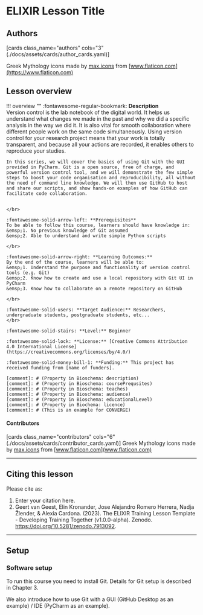 # ELIXIR Lesson Title 

## Authors

[cards class_name="authors" cols="3"(./docs/assets/cards/author_cards.yaml)]

Greek Mythology icons made by [max.icons](https://www.flaticon.com/authors/maxicons) from [www.flaticon.com](https://www.flaticon.com)

## Lesson overview

!!! overview ""
    :fontawesome-regular-bookmark: **Description**  
    Version control is the lab notebook of the digital world. It helps us understand what changes we made in the past and why we did a specific analysis in the way we did it. It is also vital for smooth collaboration where different people work on the same code simultaneously. Using version control for your research project means that your work is totally transparent, and because all your actions are recorded, it enables others to reproduce your studies.

    In this series, we will cover the basics of using Git with the GUI provided in PyCharm. Git is a open source, free of charge, and powerful version control tool, and we will demonstrate the few simple steps to boost your code organisation and reproducibility, all without the need of command line knowledge. We will then use GitHub to host and share our scripts, and show hands-on examples of how GitHub can facilitate code collaboration.

    
    </br>
    
    :fontawesome-solid-arrow-left: **Prerequisites**  
    To be able to follow this course, learners should have knowledge in:  
    &emsp;1. No previous knowledge of Git assumed
    &emsp;2. Able to understand and write simple Python scripts 
    
    </br>
    
    :fontawesome-solid-arrow-right: **Learning Outcomes:**  
    By the end of the course, learners will be able to:  
    &emsp;1. Understand the purpose and functionality of version control tools (e.g. Git)
    &emsp;2. Know how to create and use a local repository with Git UI in PyCharm
    &emsp;3. Know how to collaborate on a remote repository on GitHub
    
    </br>
    
    :fontawesome-solid-users: **Target Audience:** Researchers, undergraduate students, postgraduate students, etc...  
    </br>
    
    :fontawesome-solid-stairs: **Level:** Beginner 
    
    :fontawesome-solid-lock: **License:** [Creative Commons Attribution 4.0 International License](https://creativecommons.org/licenses/by/4.0/)  
    
    :fontawesome-solid-money-bill-1: **Funding:** This project has received funding from [name of funders].  

    [comment]: # (Property in Bioschema: description)
    [comment]: # (Property in Bioschema: coursePrequsites)
    [comment]: # (Property in Bioschema: teaches)
    [comment]: # (Property in Bioschema: audience)
    [comment]: # (Property in Bioschema: educationalLevel)
    [comment]: # (Property in Biochema: licence)
    [comment]: # (This is an example for CONVERGE)

#### Contributors

[cards class_name="contributors" cols="6"(./docs/assets/cards/contributor_cards.yaml)]
Greek Mythology icons made by [max.icons](https://www.flaticon.com/authors/maxicons) from [www.flaticon.com](www.flaticon.com)

---
## Citing this lesson

Please cite as:

  1. Enter your citation here.
  2. Geert van Geest, Elin Kronander, Jose Alejandro Romero Herrera, Nadja Žlender, & Alexia Cardona. (2023). The ELIXIR Training Lesson Template - Developing Training Together (v1.0.0-alpha). Zenodo. https://doi.org/10.5281/zenodo.7913092. 

---
## Setup

### Software setup
To run this course you need to install Git. Details for Git setup is described in Chapter 3.

We also introduce how to use Git with a GUI (GitHub Desktop as an example) / IDE (PyCharm as an example). 



